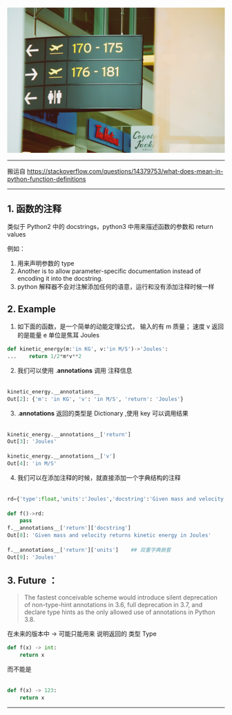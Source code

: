 
![](https://github.com/LiuChuang0059/large_file/blob/master/pic/axt54.JPG)

---

搬运自 https://stackoverflow.com/questions/14379753/what-does-mean-in-python-function-definitions

-----

## 1. 函数的注释

类似于 Python2 中的 docstrings，python3 中用来描述函数的参数和 return values

例如：
1. 用来声明参数的 type
2. Another is to allow parameter-specific documentation instead of encoding it into the docstring.
3. python 解释器不会对注解添加任何的语意，运行和没有添加注释时候一样


## 2. Example

1. 如下面的函数，是一个简单的动能定理公式，
输入的有 m 质量； 速度 v
返回的是能量 e 单位是焦耳 Joules

```python
def kinetic_energy(m:'in KG', v:'in M/S')->'Joules':
...    return 1/2*m*v**2


```

2. 我们可以使用 .__annotations__  调用 注释信息


```python

kinetic_energy.__annotations__
Out[2]: {'m': 'in KG', 'v': 'in M/S', 'return': 'Joules'}

```

3. .__annotations__  返回的类型是 Dictionary ,使用 key 可以调用结果

```python

kinetic_energy.__annotations__['return']
Out[3]: 'Joules'

kinetic_energy.__annotations__['v']
Out[4]: 'in M/S'
```

4. 我们可以在添加注释的时候，就直接添加一个字典结构的注释

```python

rd={'type':float,'units':'Joules','docstring':'Given mass and velocity returns kinetic energy in Joules'}

def f()->rd:
    pass
f.__annotations__['return']['docstring']
Out[8]: 'Given mass and velocity returns kinetic energy in Joules'

f.__annotations__['return']['units']    ## 双重字典嵌套
Out[9]: 'Joules'

```


## 3. Future ：

> The fastest conceivable scheme would introduce silent deprecation of non-type-hint annotations in 3.6, full deprecation in 3.7, and declare type hints as the only allowed use of annotations in Python 3.8.

在未来的版本中   -> 可能只能用来 说明返回的 类型 Type

```python
def f(x) -> int:
    return x
```


而不能是

```python

def f(x) -> 123:
    return x

```

-----










